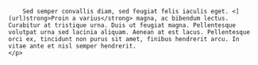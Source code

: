 <!-- <?php
// Si el usuario presiona "Limpiar"
if (isset($_GET['clear']) && $_GET['clear'] == 'y') {
    setcookie('estilo', '', time() - 3600, '/'); // Borrar cookie
    header('Location: ' . basename(__FILE__)); // Recargar página limpia
    exit;
}

// Si se envía el formulario con un estilo
if (isset($_POST['estilo'])) {
    $estilo = $_POST['estilo'];
    // Guardar cookie por una semana
    setcookie('estilo', $estilo, time() + (7 * 24 * 60 * 60), '/');
    header('Location: ' . basename(__FILE__)); // Recargar para aplicar estilo
    exit;
}

// Comprobar si existe cookie de estilo, si no, usar "default"
$estilo = isset($_COOKIE['estilo']) ? $_COOKIE['estilo'] : 'default';
?>
<!DOCTYPE html>
<html lang="es">
<head>
    <meta charset="UTF-8">
    <meta name="viewport" content="width=device-width, initial-scale=1.0">
    <title>Ejercicio 3.3.1</title>
    <link rel="stylesheet" href="<?php echo htmlspecialchars($estilo); ?>.css">
</head>
<body>
    <form action="" method="post">
        <label for="estilo">Estilo</label>
        <select name="estilo">
            <option value="default" <?php if($estilo == 'default') echo 'selected'; ?>>Default</option>
            <option value="oscuro" <?php if($estilo == 'oscuro') echo 'selected'; ?>>Oscuro</option>
            <option value="claro" <?php if($estilo == 'claro') echo 'selected'; ?>>Claro</option>
            <option value="matrix" <?php if($estilo == 'matrix') echo 'selected'; ?>>Matrix</option>
        </select>
        <button type="submit">Guardar</button>
        <a href="?clear=y">Limpiar</a>
    </form>

    <h1>Lorem ipsum</h1>
    Lorem ipsum dolor sit amet, consectetur adipiscing elit. Aenean iaculis dignissim finibus. Vestibulum vitae tempor quam. Curabitur faucibus dui felis, quis laoreet sem tristique sed. Maecenas non convallis massa, eget vulputate nulla. Fusce fringilla enim justo, ut dictum felis feugiat at. Interdum et malesuada fames ac ante ipsum primis in faucibus. Pellentesque pretium ante at lectus dapibus, vitae bibendum nulla gravida. Pellentesque non odio urna. Aenean laoreet a mauris at sodales. In vel sem vel justo sollicitudin lobortis. Nulla facilisi. Curabitur vel mattis nisl. Praesent dapibus tincidunt fringilla. Interdum et malesuada fames ac ante ipsum primis in faucibus.

    <h2>Donec in eros eu diam convallis mollis a ut velit</h2>
    <p>
        Donec in eros eu diam <strong>convallis mollis a ut velit</strong>. Donec id purus enim. Morbi porta lacus venenatis erat consectetur efficitur. Nam molestie diam tellus, vitae bibendum tortor sagittis nec. Fusce id finibus dui. Integer tempor convallis nulla, at pulvinar leo feugiat et. Praesent ut risus ex. Interdum et malesuada fames ac ante ipsum primis in faucibus. Curabitur vel lobortis odio. Vestibulum et mi odio.
    </p>

    <h2>Duis quis accumsan eros, sit amet luctus urna</h2>
    <p>
        Sed semper convallis diam, sed feugiat felis iaculis eget. <strong>Proin a varius</strong> magna, ac bibendum lectus. Curabitur at tristique urna. Duis ut feugiat magna. Pellentesque volutpat urna sed lacinia aliquam. Aenean at est lacus. Pellentesque orci ex, tincidunt non purus sit amet, finibus hendrerit arcu. In vitae ante et nisl semper hendrerit.
    </p>
</body>
</html> -->


        Sed semper convallis diam, sed feugiat felis iaculis eget. <](url)strong>Proin a varius</strong> magna, ac bibendum lectus. Curabitur at tristique urna. Duis ut feugiat magna. Pellentesque volutpat urna sed lacinia aliquam. Aenean at est lacus. Pellentesque orci ex, tincidunt non purus sit amet, finibus hendrerit arcu. In vitae ante et nisl semper hendrerit.
    </p>
</body>
